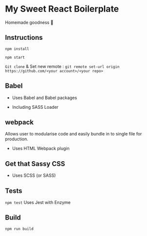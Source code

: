 # My Sweet React Boilerplate

Homemade goodness :cake:

## Instructions
```
npm install

npm start
```
`Git clone` &
Set new remote : `git remote set-url origin https://github.com/<your account>/<your repo>`

## Babel

- Uses Babel and Babel packages

- Including SASS Loader

## webpack

Allows user to modularise code and easily bundle in to single file for production.

- Uses HTML Webpack plugin

## Get that Sassy CSS

- Uses SCSS (or SASS)

## Tests

`npm test`
Uses Jest with Enzyme

## Build

`npm run build`

